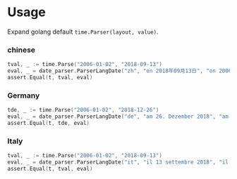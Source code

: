 # Usage
Expand golang default `time.Parser(layout, value)`.

### chinese
```go
tval, _ := time.Parse("2006-01-02", "2018-09-13")
eval, _ = date_parser.ParserLangDate("zh", "on 2018年09月13日", "on 2006年January02日")
assert.Equal(t, tval, eval)
```

### Germany
```go
tde, _ := time.Parse("2006-01-02", "2018-12-26")
eval, _ = date_parser.ParserLangDate("de", "am 26. Dezember 2018", "am 02. January 2006")
assert.Equal(t, tde, eval)
```

### Italy
```go
tval, _ := time.Parse("2006-01-02", "2018-09-13")
eval, _ = date_parser.ParserLangDate("it", "il 13 settembre 2018", "il 02 January 2006")
assert.Equal(t, tval, eval)
```
